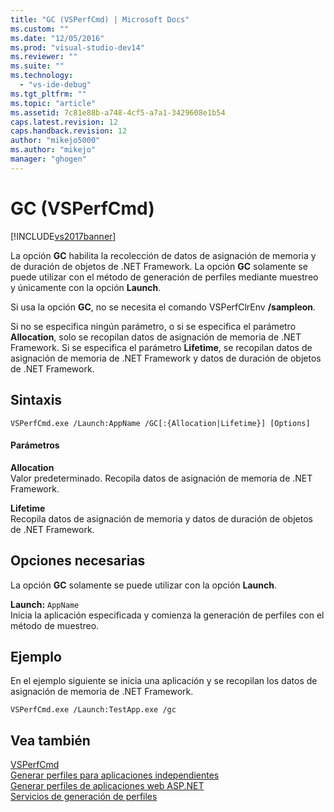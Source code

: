 ```yaml
---
title: "GC (VSPerfCmd) | Microsoft Docs"
ms.custom: ""
ms.date: "12/05/2016"
ms.prod: "visual-studio-dev14"
ms.reviewer: ""
ms.suite: ""
ms.technology: 
  - "vs-ide-debug"
ms.tgt_pltfrm: ""
ms.topic: "article"
ms.assetid: 7c81e88b-a748-4cf5-a7a1-3429608e1b54
caps.latest.revision: 12
caps.handback.revision: 12
author: "mikejo5000"
ms.author: "mikejo"
manager: "ghogen"
---
```

# GC (VSPerfCmd)
[!INCLUDE[vs2017banner](../code-quality/includes/vs2017banner.md)]

La opción **GC** habilita la recolección de datos de asignación de memoria y de duración de objetos de .NET Framework.  La opción **GC** solamente se puede utilizar con el método de generación de perfiles mediante muestreo y únicamente con la opción **Launch**.  
  
 Si usa la opción **GC**, no se necesita el comando VSPerfClrEnv **\/sampleon**.  
  
 Si no se especifica ningún parámetro, o si se especifica el parámetro **Allocation**, solo se recopilan datos de asignación de memoria de .NET Framework.  Si se especifica el parámetro **Lifetime**, se recopilan datos de asignación de memoria de .NET Framework y datos de duración de objetos de .NET Framework.  
  
## Sintaxis  
  
```  
VSPerfCmd.exe /Launch:AppName /GC[:{Allocation|Lifetime}] [Options]  
```  
  
#### Parámetros  
 **Allocation**  
 Valor predeterminado.  Recopila datos de asignación de memoria de .NET Framework.  
  
 **Lifetime**  
 Recopila datos de asignación de memoria y datos de duración de objetos de .NET Framework.  
  
## Opciones necesarias  
 La opción **GC** solamente se puede utilizar con la opción **Launch**.  
  
 **Launch:** `AppName`  
 Inicia la aplicación especificada y comienza la generación de perfiles con el método de muestreo.  
  
## Ejemplo  
 En el ejemplo siguiente se inicia una aplicación y se recopilan los datos de asignación de memoria de .NET Framework.  
  
```  
VSPerfCmd.exe /Launch:TestApp.exe /gc  
```  
  
## Vea también  
 [VSPerfCmd](../profiling/vsperfcmd.md)   
 [Generar perfiles para aplicaciones independientes](../profiling/command-line-profiling-of-stand-alone-applications.md)   
 [Generar perfiles de aplicaciones web ASP.NET](../profiling/command-line-profiling-of-aspnet-web-applications.md)   
 [Servicios de generación de perfiles](../profiling/command-line-profiling-of-services.md)